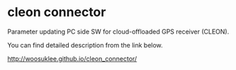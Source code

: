cleon connector
===============

Parameter updating PC side SW for cloud-offloaded GPS receiver (CLEON).

You can find detailed description from the link below.

http://woosuklee.github.io/cleon_connector/
